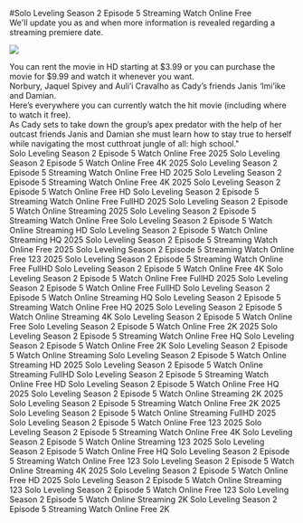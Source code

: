 #Solo Leveling Season 2 Episode 5 Streaming Watch Online Free  
We'll update you as and when more information is revealed regarding a streaming premiere date.  
  
[![](https://i.imgur.com/qSNzIqt.png)](https://movie.rssnews.media/GpZyNWVc.php)  
  
You can rent the movie in HD starting at $3.99 or you can purchase the movie for $9.99 and watch it whenever you want.  
Norbury, Jaquel Spivey and Auli’i Cravalho as Cady’s friends Janis ‘Imi’ike and Damian.  
Here’s everywhere you can currently watch the hit movie (including where to watch it free).  
As Cady sets to take down the group’s apex predator with the help of her outcast friends Janis and Damian she must learn how to stay true to herself while navigating the most cutthroat jungle of all: high school."  
Solo Leveling Season 2 Episode 5 Watch Online Free 2025
Solo Leveling Season 2 Episode 5 Watch Online Free 4K 2025
Solo Leveling Season 2 Episode 5 Streaming Watch Online Free HD 2025
Solo Leveling Season 2 Episode 5 Streaming Watch Online Free 4K 2025
Solo Leveling Season 2 Episode 5 Watch Online Free HD
Solo Leveling Season 2 Episode 5 Streaming Watch Online Free FullHD 2025
Solo Leveling Season 2 Episode 5 Watch Online Streaming 2025
Solo Leveling Season 2 Episode 5 Streaming Watch Online Free
Solo Leveling Season 2 Episode 5 Watch Online Streaming HD
Solo Leveling Season 2 Episode 5 Watch Online Streaming HQ 2025
Solo Leveling Season 2 Episode 5 Streaming Watch Online Free 2025
Solo Leveling Season 2 Episode 5 Streaming Watch Online Free 123 2025
Solo Leveling Season 2 Episode 5 Streaming Watch Online Free FullHD
Solo Leveling Season 2 Episode 5 Watch Online Free 4K
Solo Leveling Season 2 Episode 5 Watch Online Free FullHD 2025
Solo Leveling Season 2 Episode 5 Watch Online Free FullHD
Solo Leveling Season 2 Episode 5 Watch Online Streaming HQ
Solo Leveling Season 2 Episode 5 Streaming Watch Online Free HQ 2025
Solo Leveling Season 2 Episode 5 Watch Online Streaming 4K
Solo Leveling Season 2 Episode 5 Watch Online Free
Solo Leveling Season 2 Episode 5 Watch Online Free 2K 2025
Solo Leveling Season 2 Episode 5 Streaming Watch Online Free HQ
Solo Leveling Season 2 Episode 5 Watch Online Free 2K
Solo Leveling Season 2 Episode 5 Watch Online Streaming
Solo Leveling Season 2 Episode 5 Watch Online Streaming HD 2025
Solo Leveling Season 2 Episode 5 Watch Online Streaming FullHD
Solo Leveling Season 2 Episode 5 Streaming Watch Online Free HD
Solo Leveling Season 2 Episode 5 Watch Online Free HQ 2025
Solo Leveling Season 2 Episode 5 Watch Online Streaming 2K 2025
Solo Leveling Season 2 Episode 5 Streaming Watch Online Free 2K 2025
Solo Leveling Season 2 Episode 5 Watch Online Streaming FullHD 2025
Solo Leveling Season 2 Episode 5 Watch Online Free 123 2025
Solo Leveling Season 2 Episode 5 Streaming Watch Online Free 4K
Solo Leveling Season 2 Episode 5 Watch Online Streaming 123 2025
Solo Leveling Season 2 Episode 5 Watch Online Free HQ
Solo Leveling Season 2 Episode 5 Streaming Watch Online Free 123
Solo Leveling Season 2 Episode 5 Watch Online Streaming 4K 2025
Solo Leveling Season 2 Episode 5 Watch Online Free HD 2025
Solo Leveling Season 2 Episode 5 Watch Online Streaming 123
Solo Leveling Season 2 Episode 5 Watch Online Free 123
Solo Leveling Season 2 Episode 5 Watch Online Streaming 2K
Solo Leveling Season 2 Episode 5 Streaming Watch Online Free 2K
